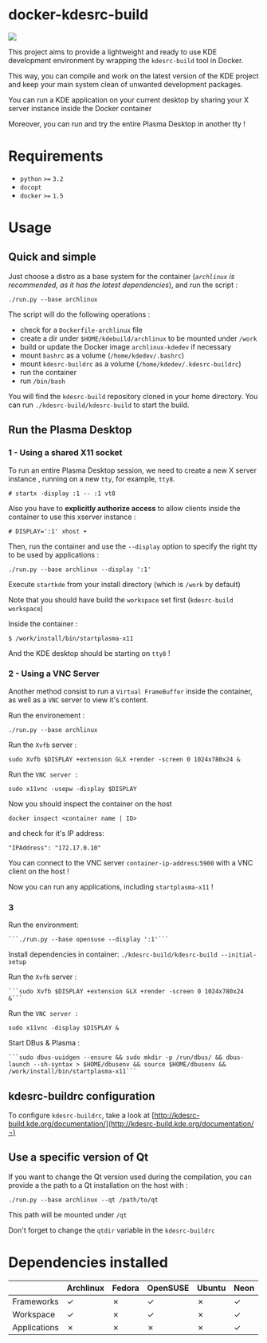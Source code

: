 # docker-kdesrc-build

![](https://github.com/Wenzel/docker-kdesrc-build/workflows/Build/badge.svg)

This project aims to provide a lightweight and ready to use KDE development
environment by wrapping the `kdesrc-build` tool in Docker.

This way, you can compile and work on the latest version of the KDE project 
and keep your main system clean of unwanted development packages.

You can run a KDE application on your current desktop by sharing your X
server instance inside the Docker container

Moreover, you can run and try the entire Plasma Desktop in another tty !

# Requirements

- `python` `>=` `3.2`
- `docopt`
- `docker` `>=` `1.5`

# Usage

## Quick and simple

Just choose a distro as a base system for the container (*`archlinux` 
is recommended, as it has the latest dependencies*), and run the script :

    ./run.py --base archlinux

The script will do the following operations :

* check for a `Dockerfile-archlinux` file
* create a dir under `$HOME/kdebuild/archlinux` to be mounted under `/work`
* build or update the Docker image `archlinux-kdedev` if necessary
* mount `bashrc` as a volume (`/home/kdedev/.bashrc`)
* mount `kdesrc-buildrc` as a volume (`/home/kdedev/.kdesrc-buildrc`)
* run the container
* run `/bin/bash`

You will find the `kdesrc-build` repository cloned in your home directory.
You can run `./kdesrc-build/kdesrc-build` to start the build.

## Run the Plasma Desktop

### 1 - Using a shared X11 socket

To run an entire Plasma Desktop session, we need to create a new X server instance
, running on a new `tty`, for example, `tty8`.

    # startx -display :1 -- :1 vt8

Also you have to **explicitly authorize access** to allow clients inside the
container to use this xserver instance :

    # DISPLAY=':1' xhost +

Then, run the container and use the `--display` option to specify the right
tty to be used by applications :

    ./run.py --base archlinux --display ':1'

Execute `startkde` from your install directory (which is `/work` by default)

Note that you should have build the `workspace` set first (`kdesrc-build workspace`)

Inside the container :

    $ /work/install/bin/startplasma-x11

And the KDE desktop should be starting on `tty8` !

### 2 - Using a VNC Server

Another method consist to run a `Virtual FrameBuffer` inside the container,
as well as a `VNC` server to view it's content.

Run the environement :

    ./run.py --base archlinux 

Run the `Xvfb` server :

    sudo Xvfb $DISPLAY +extension GLX +render -screen 0 1024x780x24 &

Run the `VNC server :`

    sudo x11vnc -usepw -display $DISPLAY

Now you should inspect the container on the host
    
    docker inspect <container name | ID>

and check for it's IP address:

    "IPAddress": "172.17.0.10"

You can connect to the VNC server `container-ip-address`:`5900` with a VNC client
on the host !

Now you can run any applications, including `startplasma-x11` !

### 3 

Run the environment:
    
    ```./run.py --base opensuse --display ':1'```

Install dependencies in container:
    ```./kdesrc-build/kdesrc-build --initial-setup```

Run the `Xvfb` server :

    ```sudo Xvfb $DISPLAY +extension GLX +render -screen 0 1024x780x24 &```

Run the `VNC server :`

    sudo x11vnc -display $DISPLAY &

Start DBus & Plasma :

    ```sudo dbus-uuidgen --ensure && sudo mkdir -p /run/dbus/ && dbus-launch --sh-syntax > $HOME/dbusenv && source $HOME/dbusenv && /work/install/bin/startplasma-x11```


## kdesrc-buildrc configuration

To configure `kdesrc-buildrc`, take a look at [http://kdesrc-build.kde.org/documentation/](http://kdesrc-build.kde.org/documentation/¬)

## Use a specific version of Qt

If you want to change the Qt version used during the compilation, you can
provide a the path to a Qt installation on the host with :

    ./run.py --base archlinux --qt /path/to/qt

This path will be mounted under `/qt`

Don't forget to change the `qtdir` variable in the `kdesrc-buildrc`

# Dependencies installed

|              | Archlinux | Fedora | OpenSUSE | Ubuntu | Neon |
|--------------|-----------|--------|----------|--------|------|
| Frameworks   |     ✓     |    ✗   |     ✓    |    ✗   |   ✓  |
| Workspace    |     ✓     |    ✗   |     ✓    |    ✗   |   ✓  |
| Applications |     ✗     |    ✗   |     ✗    |    ✗   |   ✓  |
